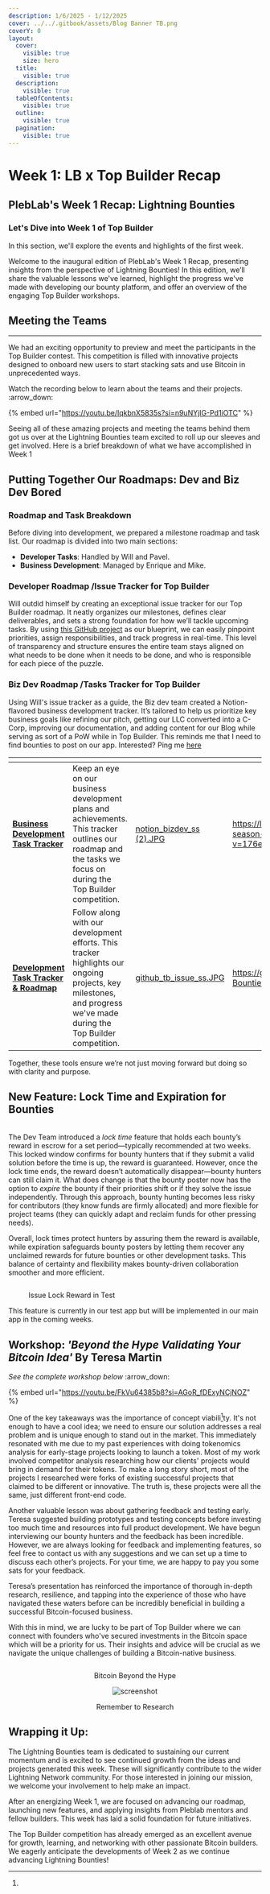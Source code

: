 ```yaml
---
description: 1/6/2025 - 1/12/2025
cover: ../../.gitbook/assets/Blog Banner TB.png
coverY: 0
layout:
  cover:
    visible: true
    size: hero
  title:
    visible: true
  description:
    visible: true
  tableOfContents:
    visible: true
  outline:
    visible: true
  pagination:
    visible: true
---
```


# Week 1: LB x Top Builder Recap

## PlebLab's Week 1 Recap: Lightning Bounties

### Let's Dive into Week 1 of Top Builder

In this section, we'll explore the events and highlights of the first week.

Welcome to the inaugural edition of PlebLab's Week 1 Recap, presenting insights from the perspective of Lightning Bounties! In this edition, we’ll share the valuable lessons we've learned, highlight the progress we've made with developing our bounty platform, and offer an overview of the engaging Top Builder workshops.

## Meeting the Teams

***

We had an exciting opportunity to preview and meet the participants in the Top Builder contest. This competition is filled with innovative projects designed to onboard new users to start stacking sats and use Bitcoin in unprecedented ways.

Watch the recording below to learn about the teams and their projects. :arrow\_down:

{% embed url="https://youtu.be/IqkbnX5835s?si=n9uNYjIG-Pd1iOTC" %}

Seeing all of these amazing projects and meeting the teams behind them got us over at the Lightning Bounties team excited to roll up our sleeves and get involved. Here is a brief breakdown of what we have accomplished in Week 1

## Putting Together Our Roadmaps: Dev and Biz Dev Bored

### Roadmap and Task Breakdown&#x20;

Before diving into development, we prepared a milestone roadmap and task list. Our roadmap is divided into two main sections:

* **Developer Tasks**: Handled by Will and Pavel.
* **Business Development**: Managed by Enrique and Mike.

### Developer Roadmap /Issue Tracker for Top Builder&#x20;

Will outdid himself by creating an exceptional issue tracker for our Top Builder roadmap. It neatly organizes our milestones, defines clear deliverables, and sets a strong foundation for how we’ll tackle upcoming tasks. By using [this GitHub project](https://github.com/orgs/Lightning-Bounties/projects/2/views/1) as our blueprint, we can easily pinpoint priorities, assign responsibilities, and track progress in real-time. This level of transparency and structure ensures the entire team stays aligned on what needs to be done when it needs to be done, and who is responsible for each piece of the puzzle.

### Biz Dev Roadmap /Tasks Tracker for Top Builder

Using Will's issue tracker as a guide, the Biz dev team created a Notion-flavored business development tracker. It’s tailored to help us prioritize key business goals like refining our pitch, getting our LLC converted into a C-Corp, improving our documentation, and adding content for our Blog while serving as sort of a PoW while in Top Builder. This reminds me that I need to find bounties to post on our app. Interested? Ping me [here ](mailto:mike@lightningbounties.com)&#x20;



<table data-card-size="large" data-column-title-hidden data-view="cards" data-full-width="false"><thead><tr><th></th><th></th><th data-hidden data-card-cover data-type="files"></th><th data-hidden data-card-target data-type="content-ref"></th></tr></thead><tbody><tr><td><a href="https://lb-bizdev.notion.site/topbuilder-season-2?v=176e1fe7ce6b8168b785000c4c58ed88"><strong>Business Development Task Tracker</strong></a></td><td>Keep an eye on our business development plans and achievements. This tracker outlines our roadmap and the tasks we focus on during the Top Builder competition.  </td><td><a href="../../.gitbook/assets/notion_bizdev_ss (2).JPG">notion_bizdev_ss (2).JPG</a></td><td><a href="https://lb-bizdev.notion.site/topbuilder-season-2?v=176e1fe7ce6b8168b785000c4c58ed88">https://lb-bizdev.notion.site/topbuilder-season-2?v=176e1fe7ce6b8168b785000c4c58ed88</a></td></tr><tr><td><a href="https://github.com/orgs/Lightning-Bounties/projects/2/views/1"><strong>Development Task Tracker &#x26; Roadmap</strong> </a></td><td>Follow along with our development efforts. This tracker highlights our ongoing projects, key milestones, and progress we've made during the Top Builder competition.</td><td><a href="../../.gitbook/assets/github_tb_issue_ss.JPG">github_tb_issue_ss.JPG</a></td><td><a href="https://github.com/orgs/Lightning-Bounties/projects/2">https://github.com/orgs/Lightning-Bounties/projects/2</a></td></tr></tbody></table>

Together, these tools ensure we’re not just moving forward but doing so with clarity and purpose.

## **New Feature: Lock Time and Expiration for Bounties**

\
The Dev Team introduced a _lock time_ feature that holds each bounty’s reward in escrow for a set period—typically recommended at two weeks. This locked window confirms for bounty hunters that if they submit a valid solution before the time is up, the reward is guaranteed. However, once the lock time ends, the reward doesn’t automatically disappear—bounty hunters can still claim it. What does change is that the bounty poster now has the option to _expire_ the bounty if their priorities shift or if they solve the issue independently. Through this approach, bounty hunting becomes less risky for contributors (they know funds are firmly allocated) and more flexible for project teams (they can quickly adapt and reclaim funds for other pressing needs).&#x20;

Overall, lock times protect hunters by assuring them the reward is available, while expiration safeguards bounty posters by letting them recover any unclaimed rewards for future bounties or other development tasks. This balance of certainty and flexibility makes bounty-driven collaboration smoother and more efficient.

<figure><img src="../../.gitbook/assets/lock_expiry_ss.JPG" alt=""><figcaption><p>Issue Lock Reward in Test</p></figcaption></figure>

This feature is currently in our test app but willl be implemented in our main app in the coming weeks.&#x20;

## Workshop: _'Beyond the Hype Validating Your Bitcoin Idea'_ By Teresa Martin

_See the complete workshop below_ :arrow\_down:

{% embed url="https://youtu.be/FkVu64385b8?si=AGoR_fDExyNCjNOZ" %}

One of the key takeaways was the importance of concept viabili[^1]ty. It's not enough to have a cool idea; we need to ensure our solution addresses a real problem and is unique enough to stand out in the market. This immediately resonated with me due to my past experiences with doing tokenomics analysis for early-stage projects looking to launch a token. Most of my work involved competitor analysis researching how our clients' projects would bring in demand for their tokens. To make a long story short, most of the projects I researched were forks of existing successful projects that claimed to be different or innovative. The truth is, these projects were all the same, just different front-end code.

Another valuable lesson was about gathering feedback and testing early. Teresa suggested building prototypes and testing concepts before investing too much time and resources into full product development. We have begun interviewing our bounty hunters and the feedback has been incredible. However, we are always looking for feedback and implementing features, so feel free to contact us with any suggestions and we can set up a time to discuss each other’s projects. For your time, we are happy to pay you some sats for your feedback.

Teresa’s presentation has reinforced the importance of thorough in-depth research, resilience, and tapping into the experience of those who have navigated these waters before can be incredibly beneficial in building a successful Bitcoin-focused business.

With this in mind, we are lucky to be part of Top Builder where we can connect with founders who've secured investments in the Bitcoin space which will be a priority for us. Their insights and advice will be crucial as we navigate the unique challenges of building a Bitcoin-native business.

<div align="center" data-full-width="false"><figure><img src="../../.gitbook/assets/bitcoin_beyond_the_hype.JPG" alt=""><figcaption><p>Bitcoin Beyond the Hype</p></figcaption></figure> <figure><img src="../../.gitbook/assets/bitcoin_beyond_the_hype_img2 (1).JPG" alt="screenshot"><figcaption><p>Remember to Research  </p></figcaption></figure></div>

## Wrapping it Up:

The Lightning Bounties team is dedicated to sustaining our current momentum and is excited to see continued growth from the ideas and projects generated this week. These will significantly contribute to the wider Lightning Network community. For those interested in joining our mission, we welcome your involvement to help make an impact.

After an energizing Week 1, we are focused on advancing our roadmap, launching new features, and applying insights from Pleblab mentors and fellow builders. This week has laid a solid foundation for future initiatives.

The Top Builder competition has already emerged as an excellent avenue for growth, learning, and networking with other passionate Bitcoin builders. We eagerly anticipate the developments of  Week 2 as we continue advancing Lightning Bounties!

[^1]: 
